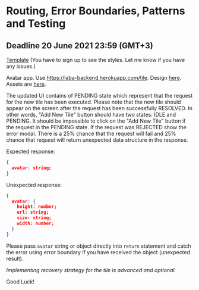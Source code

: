 # Routing, Error Boundaries, Patterns and Testing

## Deadline 20 June 2021 23:59 (GMT+3)

[Template](https://www.figma.com/file/imeoRMmQXxl24ciWikL2Gj/Tile-Project-Error-Boundary) 
(You have to sign up to see the styles. Let me know if you have any issues.)

Avatar app. Use https://laba-backend.herokuapp.com/tile. Design [here](https://www.figma.com/file/imeoRMmQXxl24ciWikL2Gj/Tile-Project-Error-Boundary). Assets are [here](https://drive.google.com/drive/folders/15MgtcwNcqjr-ShHs1RxH9POR-xPiVzxR?usp=sharing).

The updated UI contains of PENDING state which represent that the request for the new tile has been executed. Please note that the new tile should appear on the screen after the request has been successfully RESOLVED. In other words, "Add New Tile" button should have two states: IDLE and PENDING. It should be impossible to click on the "Add New Tile" button if the request in the PENDING state. If the request was REJECTED show the error modal. There is a 25% chance that the request will fail and 25% chance that request will return unexpected data structure in the response.

Expected response:

```json
{
  avatar: string;
}
```

Unexpected response: 

```json
{
  avatar: {
    height: number;
    url: string;
    size: string;
    width: number;
  }
}
```

Please pass `avatar` string or object directly into `return` statement and catch the error using error boundary if you have received the object (unexpected result).

*Implementing recovery strategy for the tile is advanced and optional.*

Good Luck!